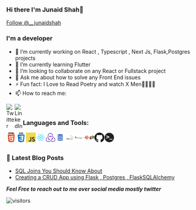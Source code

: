 ### Hi there I'm Junaid Shah👋
<a href="https://twitter.com/__junaidshah?ref_src=twsrc%5Etfw" class="twitter-follow-button" data-show-count="false">Follow @__junaidshah</a>

### I'm a developer 

- 🔭 I’m currently working on React , Typescript , Next Js, Flask,Postgres projects
- 🌱 I’m currently learning Flutter
- 👯 I’m looking to collaborate on any React or Fullstack project
- 💬 Ask me about how to solve any Front End issues 
- ⚡ Fun fact: I Love to Read Poetry and watch X Men🚶‍♂️🚶‍♂️
- 📫 How to reach me:





[<img align="left" alt="Twitter" width="22px" src="https://cdn.jsdelivr.net/npm/simple-icons@v3/icons/twitter.svg" style="background:white"/>][twitter]
[<img align="left" alt="LinkedIn" width="22px" src="https://cdn.jsdelivr.net/npm/simple-icons@v3/icons/linkedin.svg" />][linkedin]

 <br /> 

### Languages and Tools:

<img align="left" alt="HTML5" width="26px" src="https://raw.githubusercontent.com/github/explore/80688e429a7d4ef2fca1e82350fe8e3517d3494d/topics/html/html.png" />
<img align="left" alt="CSS3" width="26px" src="https://raw.githubusercontent.com/github/explore/80688e429a7d4ef2fca1e82350fe8e3517d3494d/topics/css/css.png" />
<img align="left" alt="JavaScript" width="26px" src="https://raw.githubusercontent.com/github/explore/80688e429a7d4ef2fca1e82350fe8e3517d3494d/topics/javascript/javascript.png" />
<img align="left" alt="React" width="26px" src="https://raw.githubusercontent.com/github/explore/80688e429a7d4ef2fca1e82350fe8e3517d3494d/topics/react/react.png" />
<img align="left" alt="Terminal" width="26px" src="https://raw.githubusercontent.com/github/explore/80688e429a7d4ef2fca1e82350fe8e3517d3494d/topics/redux/redux.png" />
<img align="left" alt="SQL" width="26px" src="https://raw.githubusercontent.com/github/explore/80688e429a7d4ef2fca1e82350fe8e3517d3494d/topics/sql/sql.png" />
<img align="left" alt="MySQL" width="26px" src="https://raw.githubusercontent.com/github/explore/80688e429a7d4ef2fca1e82350fe8e3517d3494d/topics/mysql/mysql.png" />
<img align="left" alt="MongoDB" width="26px" src="https://raw.githubusercontent.com/github/explore/80688e429a7d4ef2fca1e82350fe8e3517d3494d/topics/mongodb/mongodb.png" />
<img align="left" alt="Git" width="26px" src="https://raw.githubusercontent.com/github/explore/80688e429a7d4ef2fca1e82350fe8e3517d3494d/topics/git/git.png" />
<img align="left" alt="GitHub" width="26px" src="https://raw.githubusercontent.com/github/explore/78df643247d429f6cc873026c0622819ad797942/topics/github/github.png" />
<img align="left" alt="Terminal" width="26px" src="https://raw.githubusercontent.com/github/explore/80688e429a7d4ef2fca1e82350fe8e3517d3494d/topics/terminal/terminal.png" />
<br />
<br />


### 📕 Latest Blog Posts

<!-- BLOG-POST-LIST:START -->
- [SQL Joins You Should Know About](https://medium.com/@junaidshahdaily/sql-joins-you-should-know-6ac056ad539c)
- [Creating a CRUD App using Flask , Postgres , FlaskSQLAlchemy](https://medium.com/@junaidshahdaily/create-a-crud-app-using-flask-and-sqlalchemy-23b1a14945f9)
<!-- BLOG-POST-LIST:END -->

<i><b>Feel Free to reach out to me over social media mostly twitter
 </b></i>

[twitter]: https://twitter.com/__junaidshah
[linkedin]: https://www.linkedin.com/in/junaid-shah-ba2910a9/


![visitors](https://visitor-badge.glitch.me/badge?page_id=jsh854)

